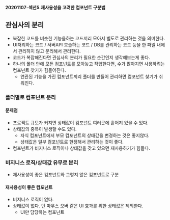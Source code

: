 **20201107-섹션5.재사용성을 고려한 컴포넌트 구분법**

## 관심사의 분리
- 복잡한 코드를 비슷한 기능을하는 코드끼리 모아서 별도로 관리하는 것을 의미한다.
- UI처리하는 코드 / 서버API 호출하는 코드 / DB를 관리하는 코드 등을 한 파일 내에서 관리하지 않고 분리해서 관리한다.
- 코드가 복잡해진다면 관심사의 분리가 필요한 순간인지 생각해보는게 좋다.
- 하나의 폴더 안에 모든 컴포넌트를 모아놓고 작업한다면, 수가 많아지면 사용하려는 컴포넌트 찾기가 힘들어진다.
  - 연관된 기능을 가진 컴포넌트끼리 폴더를 만들어 관리하면 컴포넌트 찾기가 쉬워진다.

### 폴더별로 컴포넌트 분리
#### 문제점
- 프로젝트 규모가 커지면 상태값이 컴포넌트 여러곳에 흩어져 있을 수 있다.
- 상태값의 중복이 발생할 수도 있다.
  - 자식 컴포넌트에서 부모 컴포넌트의 상태값을 변경하는 것은 좋지않다.
  - 상태값은 일부 컴포넌트로 한정해서 관리하는 것이 좋다.
- 컴포넌트가 비지니스 로직이나 상태값을 갖고 있으면 재사용하기가 힘들다.

### 비지니스 로직/상태값 유무로 분리
- 재사용성이 좋은 컴포넌트와 그렇지 않은 컴포넌트로 구분

#### 재사용성이 좋은 컴포넌트
- 비지니스 로직이 없다.
- 상태값이 없다. 단 마우스 오버 같은 UI 효과를 위한 상태값은 제외한다.
  - UI만 담당하는 컴포넌트
  
